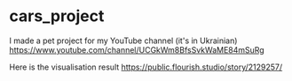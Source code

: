 # cars_project
I made a pet project for my YouTube channel (it's in Ukrainian) https://www.youtube.com/channel/UCGkWm8BfsSvkWaME84mSuRg 

Here is the visualisation result https://public.flourish.studio/story/2129257/
